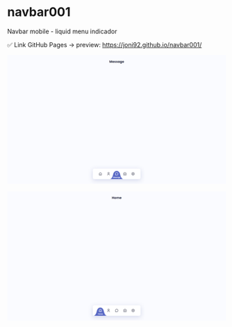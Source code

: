 # navbar001
Navbar mobile - liquid menu indicador

✅ Link GitHub Pages -> preview: https://joni92.github.io/navbar001/


![preview.png](https://github.com/Joni92/navbar001/blob/main/preview01.png)

![preview.png](https://github.com/Joni92/navbar001/blob/main/preview02.png)
